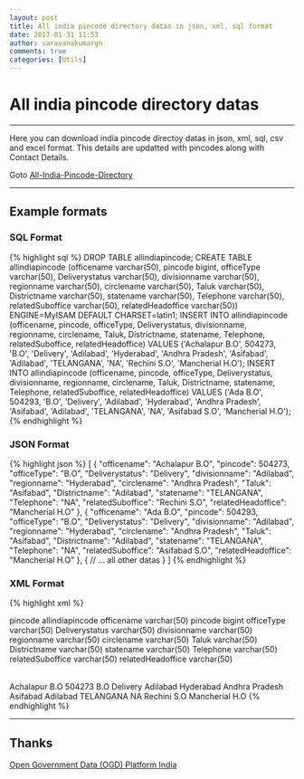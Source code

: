 ```yaml
---
layout: post
title: All india pincode directory datas in json, xml, sql format
date: 2017-01-31 11:53
author: saravanakumargn
comments: true
categories: [Utils]
---
```


# All india pincode directory datas
----
Here you can download india pincode directoy datas in json, xml, sql, csv and excel format. This details are updatted with pincodes along with Contact Details.

Goto [All-India-Pincode-Directory](https://github.com/saravanakumargn/All-India-Pincode-Directory)

----
## Example formats

### SQL Format ###
{% highlight sql %}
DROP TABLE allindiapincode;
CREATE TABLE allindiapincode (officename varchar(50), pincode bigint, officeType varchar(50), Deliverystatus varchar(50), divisionname varchar(50), regionname varchar(50), circlename varchar(50), Taluk varchar(50), Districtname varchar(50), statename varchar(50), Telephone varchar(50), relatedSuboffice varchar(50), relatedHeadoffice varchar(50)) ENGINE=MyISAM DEFAULT CHARSET=latin1;
INSERT INTO allindiapincode (officename, pincode, officeType, Deliverystatus, divisionname, regionname, circlename, Taluk, Districtname, statename, Telephone, relatedSuboffice, relatedHeadoffice) VALUES ('Achalapur B.O', 504273, 'B.O', 'Delivery', 'Adilabad', 'Hyderabad', 'Andhra Pradesh', 'Asifabad', 'Adilabad', 'TELANGANA', 'NA', 'Rechini S.O', 'Mancherial H.O');
INSERT INTO allindiapincode (officename, pincode, officeType, Deliverystatus, divisionname, regionname, circlename, Taluk, Districtname, statename, Telephone, relatedSuboffice, relatedHeadoffice) VALUES ('Ada B.O', 504293, 'B.O', 'Delivery', 'Adilabad', 'Hyderabad', 'Andhra Pradesh', 'Asifabad', 'Adilabad', 'TELANGANA', 'NA', 'Asifabad S.O', 'Mancherial H.O');
{% endhighlight %}

### JSON Format ###
{% highlight json %}
[
  {
    "officename": "Achalapur B.O",
    "pincode": 504273,
    "officeType": "B.O",
    "Deliverystatus": "Delivery",
    "divisionname": "Adilabad",
    "regionname": "Hyderabad",
    "circlename": "Andhra Pradesh",
    "Taluk": "Asifabad",
    "Districtname": "Adilabad",
    "statename": "TELANGANA",
    "Telephone": "NA",
    "relatedSuboffice": "Rechini S.O",
    "relatedHeadoffice": "Mancherial H.O"
  },
  {
    "officename": "Ada B.O",
    "pincode": 504293,
    "officeType": "B.O",
    "Deliverystatus": "Delivery",
    "divisionname": "Adilabad",
    "regionname": "Hyderabad",
    "circlename": "Andhra Pradesh",
    "Taluk": "Asifabad",
    "Districtname": "Adilabad",
    "statename": "TELANGANA",
    "Telephone": "NA",
    "relatedSuboffice": "Asifabad S.O",
    "relatedHeadoffice": "Mancherial H.O"
  },
  {
    // ... all other datas
  }
]
{% endhighlight %}

### XML Format ###
{% highlight xml %}
<?xml version="1.0" encoding="Cp1252"?>

<TABLE>
 <CATALOG>
  pincode
 </CATALOG>
 <NAME>
  allindiapincode
 </NAME>
 <COLUMNS>
  <COLUMN>
   <NAME>
    officename
   </NAME>
   <DATA_TYPE>
    varchar(50)
   </DATA_TYPE>
   <NULLABLE/>
   <COMMENT>
    
   </COMMENT>
  </COLUMN>
  <COLUMN>
   <NAME>
    pincode
   </NAME>
   <DATA_TYPE>
    bigint
   </DATA_TYPE>
   <NULLABLE/>
   <COMMENT>
    
   </COMMENT>
  </COLUMN>
  <COLUMN>
   <NAME>
    officeType
   </NAME>
   <DATA_TYPE>
    varchar(50)
   </DATA_TYPE>
   <NULLABLE/>
   <COMMENT>
    
   </COMMENT>
  </COLUMN>
  <COLUMN>
   <NAME>
    Deliverystatus
   </NAME>
   <DATA_TYPE>
    varchar(50)
   </DATA_TYPE>
   <NULLABLE/>
   <COMMENT>
    
   </COMMENT>
  </COLUMN>
  <COLUMN>
   <NAME>
    divisionname
   </NAME>
   <DATA_TYPE>
    varchar(50)
   </DATA_TYPE>
   <NULLABLE/>
   <COMMENT>
    
   </COMMENT>
  </COLUMN>
  <COLUMN>
   <NAME>
    regionname
   </NAME>
   <DATA_TYPE>
    varchar(50)
   </DATA_TYPE>
   <NULLABLE/>
   <COMMENT>
    
   </COMMENT>
  </COLUMN>
  <COLUMN>
   <NAME>
    circlename
   </NAME>
   <DATA_TYPE>
    varchar(50)
   </DATA_TYPE>
   <NULLABLE/>
   <COMMENT>
    
   </COMMENT>
  </COLUMN>
  <COLUMN>
   <NAME>
    Taluk
   </NAME>
   <DATA_TYPE>
    varchar(50)
   </DATA_TYPE>
   <NULLABLE/>
   <COMMENT>
    
   </COMMENT>
  </COLUMN>
  <COLUMN>
   <NAME>
    Districtname
   </NAME>
   <DATA_TYPE>
    varchar(50)
   </DATA_TYPE>
   <NULLABLE/>
   <COMMENT>
    
   </COMMENT>
  </COLUMN>
  <COLUMN>
   <NAME>
    statename
   </NAME>
   <DATA_TYPE>
    varchar(50)
   </DATA_TYPE>
   <NULLABLE/>
   <COMMENT>
    
   </COMMENT>
  </COLUMN>
  <COLUMN>
   <NAME>
    Telephone
   </NAME>
   <DATA_TYPE>
    varchar(50)
   </DATA_TYPE>
   <NULLABLE/>
   <COMMENT>
    
   </COMMENT>
  </COLUMN>
  <COLUMN>
   <NAME>
    relatedSuboffice
   </NAME>
   <DATA_TYPE>
    varchar(50)
   </DATA_TYPE>
   <NULLABLE/>
   <COMMENT>
    
   </COMMENT>
  </COLUMN>
  <COLUMN>
   <NAME>
    relatedHeadoffice
   </NAME>
   <DATA_TYPE>
    varchar(50)
   </DATA_TYPE>
   <NULLABLE/>
   <COMMENT>
    
   </COMMENT>
  </COLUMN>
 </COLUMNS>
 <CONSTRAINTS>
 </CONSTRAINTS>
</TABLE>

<ROWSET>
  <ROW>
    <officename>Achalapur B.O</officename>
    <pincode>504273</pincode>
    <officeType>B.O</officeType>
    <Deliverystatus>Delivery</Deliverystatus>
    <divisionname>Adilabad</divisionname>
    <regionname>Hyderabad</regionname>
    <circlename>Andhra Pradesh</circlename>
    <Taluk>Asifabad</Taluk>
    <Districtname>Adilabad</Districtname>
    <statename>TELANGANA</statename>
    <Telephone>NA</Telephone>
    <relatedSuboffice>Rechini S.O</relatedSuboffice>
    <relatedHeadoffice>Mancherial H.O</relatedHeadoffice>
  </ROW>
</ROWSET>  
{% endhighlight %}

----
## Thanks

[Open Government Data (OGD) Platform India](https://data.gov.in/)